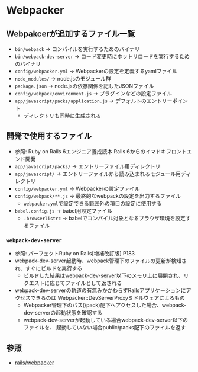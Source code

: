 # Webpacker
## Webpakcerが追加するファイル一覧
- `bin/webpack` -> コンパイルを実行するためのバイナリ
- `bin/webpack-dev-server` -> コード変更時にホットリロードを実行するためのバイナリ
- `config/webpacker.yml` -> Webpackerの設定を定義するyamlファイル
- `node_modules/` -> node.jsのモジュール群
- `package.json` -> node.jsの依存関係を記したJSONファイル
- `config/webpack/environment.js` -> プラグインなどの設定ファイル
- `app/javascript/packs/application.js` -> デフォルトのエントリーポイント
  - ディレクトリも同時に生成される

## 開発で使用するファイル
- 参照: Ruby on Rails 6エンジニア養成読本 Rails 6からのイマドキフロントエンド開発
- `app/javascript/packs/` -> エントリーファイル用ディレクトリ
- `app/javascript/` -> エントリーファイルから読み込まれるモジュール用ディレクトリ
- `config/webpacker.yml` -> Webpackerの設定ファイル
- `config/webpack/**.js` -> 最終的なwebpackの設定を出力するファイル
  - `webpacker.yml`で設定できる範囲外の項目の設定に使用する
- `babel.config.js` -> babel用設定ファイル
  - `.browserlistrc` -> babelでコンパイル対象となるブラウザ環境を設定するファイル

### `webpack-dev-server`
- 参照: パーフェクトRuby on Rails[増補改訂版] P183
- webpack-dev-server起動時、webpack管理下のファイルの更新が検知され、すぐにビルドを実行する
  - ビルドした結果はwebpack-dev-server以下のメモリ上に展開され、リクエストに応じてファイルとして返される
- webpack-dev-serverの軌道の有無みかかわらずRailsアプリケーションにアクセスできるのは
  Webpacker::DevServerProxyミドルウェアによるもの
  - Webpacker管理下のパス(/pack)配下へアクセスした場合、webpack-dev-serverの起動状態を確認する
  - webpack-dev-serverが起動している場合webpack-dev-server以下のファイルを、
    起動していない場合public/packs配下のファイルを返す

## 参照
- [rails/webpacker](https://github.com/rails/webpacker)
